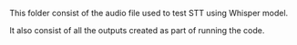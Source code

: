 This folder consist of the audio file used to test STT using Whisper model.

It also consist of all the outputs created as part of running the code.
